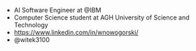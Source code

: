 - AI Software Engineer at @IBM
- Computer Science student at AGH University of Science and Technology
- https://www.linkedin.com/in/wnowogorski/
- @witek3100 
